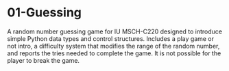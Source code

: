 # 01-Guessing
A random number guessing game for IU MSCH-C220 designed to introduce simple Python data types and control structures.
Includes a play game or not intro, a difficulty system that modifies the range of the random number, and reports the tries needed to complete the game.
It is not possible for the player to break the game.

